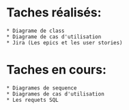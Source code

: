 # Taches réalisés:
    * Diagrame de class
    * Diagrame de cas d'utilisation
    * Jira (Les epics et les user stories)

# Taches en cours:
    * Diagrames de sequence
    * Diagrames de cas d'utilisation
    * Les requets SQL
    
